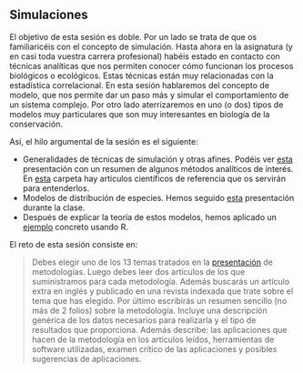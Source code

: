 ## Simulaciones

El objetivo de esta sesión es doble. Por un lado se trata de que os familiaricéis con el concepto de simulación. Hasta ahora en la asignatura (y en casi toda vuestra carrera profesional) habéis estado en contacto con técnicas analíticas que nos permiten conocer cómo funcionan los procesos biológicos o ecológicos. Estas técnicas están muy relacionadas con la estadística correlacional. En esta sesión hablaremos del concepto de modelo, que nos permite dar un paso más y simular el comportamiento de un sistema complejo. Por otro lado aterrizaremos en uno (o dos) tipos de modelos muy particulares que son muy interesantes en biología de la conservación.

Así, el hilo argumental de la sesión es el siguiente:

* Generalidades de técnicas de simulación y otras afines. Podéis ver [esta](https://github.com/iEcolab/ecoinformatica_2015_2016/blob/master/sesion_6_simulaciones/biblio_metodologias/generalidades_tecnicas_analisis_simulacion.pptx?raw=true) presentación con un resumen de algunos métodos analíticos de interés. En [esta](https://github.com/iEcolab/ecoinformatica_2015_2016/tree/master/sesion_6_simulaciones/biblio_metodologias) carpeta hay artículos científicos de referencia que os servirán para entenderlos.
* Modelos de distribución de especies. Hemos seguido [esta](https://github.com/iEcolab/ecoinformatica_2015_2016/blob/master/sesion_6_simulaciones/modelos_distribucion_especies/documentacion/modelos_distribucion_especies.ppt?raw=true) presentación durante la clase.
* Después de explicar la teoría de estos modelos, hemos aplicado un [ejemplo](https://github.com/iEcolab/ecoinformatica_2015_2016/tree/master/sesion_6_simulaciones/modelos_distribucion_especies/ejemplo) concreto usando R.

El reto de esta sesión consiste en:

> Debes elegir uno de los 13 temas tratados en la [presentación](https://github.com/iEcolab/ecoinformatica_2015_2016/blob/master/sesion_6_simulaciones/biblio_metodologias/generalidades_tecnicas_analisis_simulacion.pptx?) de metodologías. Luego debes leer dos artículos de los que suministramos para cada metodología. Además buscarás un artículo extra en inglés y publicado en una revista indexada que trate sobre el tema que has elegido. Por último escribirás un resumen sencillo (no más de 2 folios) sobre la metodología. Incluye una descripción genérica de los datos necesarios para realizarla y el tipo de resultados que proporciona. Además describe: las aplicaciones que hacen de la metodología en los artículos leídos, herramientas de software utilizadas, examen crítico de las aplicaciones y posibles sugerencias de aplicaciones.

